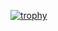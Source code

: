 [![trophy](https://github-profile-trophy.vercel.app/?username=Happyrobot33&theme=onedark&no-frame=true&no-bg=true&column=7)](https://github.com/ryo-ma/github-profile-trophy)

<!--
**Happyrobot33/Happyrobot33** is a ✨ _special_ ✨ repository because its `README.md` (this file) appears on your GitHub profile.

Here are some ideas to get you started:

- 🔭 I’m currently working on ...
- 🌱 I’m currently learning ...
- 👯 I’m looking to collaborate on ...
- 🤔 I’m looking for help with ...
- 💬 Ask me about ...
- 📫 How to reach me: ...
- 😄 Pronouns: ...
- ⚡ Fun fact: ...
-->
